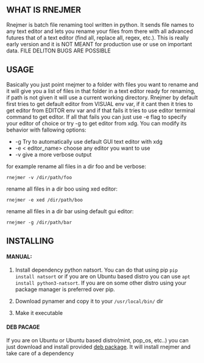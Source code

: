 WHAT IS RNEJMER
-
Rnejmer is batch file renaming tool written in python. It sends file names to any text editor and lets you rename your files from there with all advanced futures that of a text editor (find all, replace all, regex, etc.). This is really early version and it is NOT MEANT for production use or use on important data. FILE DELITON BUGS ARE POSSIBLE

 USAGE
-
Basically you just point rnejmer to a folder with files you want to rename and it will give you a list of files in that folder in a text editor ready for renaming, if path is not given it will use a current working directory. Rnejmer by default first tries to get default editor from VISUAL env var, if it cant then it tries to get editor from EDITOR env var and if that fails it tries to use editor terminal command to get editor. If all that fails you can just use -e flag to specify your editor of choice or try -g to get editor from xdg.
You can modify its behavior with fallowing options:

* -g Try to automatically use default GUI text editor with xdg
* -e < editor_name> choose any editor you want to use
* -v give a more verbose output
	
for example rename all files in a dir foo and be verbose:

	rnejmer -v /dir/path/foo

rename all files in a dir boo using xed editor:
	
	rnejmer -e xed /dir/path/boo

rename all files in a dir bar using default gui editor:

	rnejmer -g /dir/path/bar

INSTALLING
-
#### MANUAL:

1. Install dependency python natsort. You can do that using pip `pip install natsort` or if you are on Ubuntu based distro you can use `apt install python3-natsort`. If you are on some other distro using your package manager is preferred over pip.

2. Download pynamer and copy it to your `/usr/local/bin/` dir
3. Make it executable

#### DEB PACAGE
If you are on Ubuntu or Ubuntu based distro(mint, pop_os, etc..) you can just download and install provided [deb package](https://github.com/rogvuc/rnejmer/releases). It will install rnejmer and take care of a dependency
